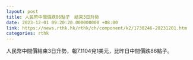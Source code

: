 ```yaml
---
layout: post
title: 人民幣中間價跌86點子　結束3日升勢
date: 2023-12-01 09:20:20.000000000 +08:00
link: https://news.rthk.hk/rthk/ch/component/k2/1730246-20231201.htm
categories: rthk
---
```


人民幣中間價結束3日升勢，報7.1104兌1美元，比昨日中間價跌86點子。
